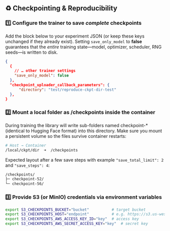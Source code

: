## ♻️ Checkpointing & Reproducibility

### 1️⃣ Configure the trainer to save *complete* checkpoints  
Add the block below to your experiment JSON (or keep these keys unchanged
if they already exist). Setting `save_only_model` to **false** guarantees
that the *entire* training state—model, optimizer, scheduler, RNG seeds—is
written to disk.

```json
{
  {
    // … other trainer settings
    "save_only_model": false
  },
  "checkpoint_uploader_callback_parameters": {
      "directory": "test/reproduce-ckpt-dir-test"
  },
}
```

### 2️⃣ Mount a local folder as /checkpoints inside the container
During training the library will write sub-folders named checkpoint-*
(identical to Hugging Face format) into this directory.
Make sure you mount a persistent volume so the files survive container restarts:

```bash
# Host → Container
/local/ckpt/dir  ➜  /checkpoints
```
Expected layout after a few save steps with example `"save_total_limit": 2` and `"save_steps": 4`:

```bash
/checkpoints/
├─ checkpoint-52/
└─ checkpoint-56/
```

### 3️⃣ Provide S3 (or MinIO) credentials via environment variables

```bash
export S3_CHECKPOINTS_BUCKET="bucket"          # target bucket
export S3_CHECKPOINTS_HOST="endpoint"          # e.g. https://s3.us-west-1.amazonaws.com
export S3_CHECKPOINTS_AWS_ACCESS_KEY_ID="key"  # access key
export S3_CHECKPOINTS_AWS_SECRET_ACCESS_KEY="key"  # secret key
```
